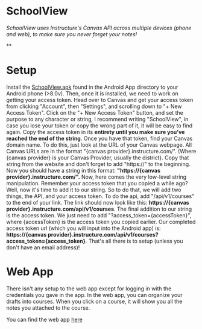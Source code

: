 
# SchoolView
*SchoolView uses Instructure's Canvas API across multiple devices (phone and web), to make sure you never forget your notes!*

**

# Setup

Install the [SchoolView.apk](https://github.com/stefanlighezan/SchoolView/blob/main/Android%20App/SchoolView.apk) found in the Android App directory to your Android phone (>8.0v). Then, once it is installed, we need to work on getting your access token. Head over to Canvas and get your access token from clicking "Account", then "Settings", and scrolling down to "+ New Access Token". Click on the "+ New Access Token" button, and set the purpose to any character or string, I recommend writing "SchoolView", in case you lose your token or copy the wrong part of it, it will be easy to find again. Copy the access token in its **entirety until you make sure you've reached the end of the string**. Once you have that token, find your Canvas domain name. To do this, just look at the URL of your Canvas webpage. All Canvas URLs are in the format "{canvas provider}.instructure.com/".   (Where {canvas provider} is your Canvas Provider, usually the district}. Copy that string from the website and don't forget to add "https://" to the beginning. Now you should have a string in this format: **"https://{canvas provider}.instructure.com/".** Now, here comes the very low-level string manipulation. Remember your access token that you copied a while ago? Well, now it's time to add it to our string. So to do that, we will add two things, the API, and your access token. To do the api, add "/api/v1/courses" to the end of your link. The link should now look like this:
**https://{canvas provider}.instructure.com/api/v1/courses**. The final addition to our string is the access token. We just need to add "?access_token={accessToken}", where {accessToken} is the access token you copied earlier. Our completed access token url (which you will input into the Android app) is:
**https://{canvas provider}.instructure.com/api/v1/courses?access_token={access_token}**. That's all there is to setup (unless you don't have an email address)!

# Web App
There isn't any setup to the web app except for logging in with the credentials you gave in the app. In the web app, you can organize your drafts into courses. When you click on a course, it will show you all the notes you attached to the course.  

You can find the web app [here](https://stefanlighezan.github.io/)
